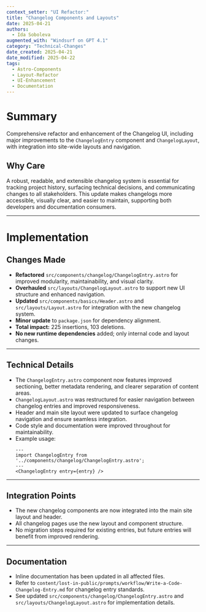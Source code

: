 ```yaml
---
context_setter: "UI Refactor:"
title: "Changelog Components and Layouts"
date: 2025-04-21
authors:
  - Ida Soboleva
augmented_with: "Windsurf on GPT 4.1"
category: "Technical-Changes"
date_created: 2025-04-21
date_modified: 2025-04-22
tags:
  - Astro-Components
  - Layout-Refactor
  - UI-Enhancement
  - Documentation
---
```


# Summary

Comprehensive refactor and enhancement of the Changelog UI, including major improvements to the `ChangelogEntry` component and `ChangelogLayout`, with integration into site-wide layouts and navigation.


## Why Care

A robust, readable, and extensible changelog system is essential for tracking project history, surfacing technical decisions, and communicating changes to all stakeholders. This update makes changelogs more accessible, visually clear, and easier to maintain, supporting both developers and documentation consumers.

***

# Implementation

## Changes Made

- **Refactored** `src/components/changelog/ChangelogEntry.astro` for improved modularity, maintainability, and visual clarity.
- **Overhauled** `src/layouts/ChangelogLayout.astro` to support new UI structure and enhanced navigation.
- **Updated** `src/components/basics/Header.astro` and `src/layouts/Layout.astro` for integration with the new changelog system.
- **Minor update** to `package.json` for dependency alignment.
- **Total impact:** 225 insertions, 103 deletions.
- **No new runtime dependencies** added; only internal code and layout changes.

***

## Technical Details

- The `ChangelogEntry.astro` component now features improved sectioning, better metadata rendering, and clearer separation of content areas.
- `ChangelogLayout.astro` was restructured for easier navigation between changelog entries and improved responsiveness.
- Header and main site layout were updated to surface changelog navigation and ensure seamless integration.
- Code style and documentation were improved throughout for maintainability.
- Example usage:
  ```astro
  ---
  import ChangelogEntry from '../components/changelog/ChangelogEntry.astro';
  ---
  <ChangelogEntry entry={entry} />
  ```

***

## Integration Points

- The new changelog components are now integrated into the main site layout and header.
- All changelog pages use the new layout and component structure.
- No migration steps required for existing entries, but future entries will benefit from improved rendering.

***

## Documentation

- Inline documentation has been updated in all affected files.
- Refer to `content/lost-in-public/prompts/workflow/Write-a-Code-Changelog-Entry.md` for changelog entry standards.
- See updated `src/components/changelog/ChangelogEntry.astro` and `src/layouts/ChangelogLayout.astro` for implementation details.

